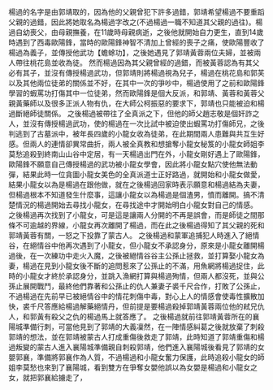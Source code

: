 楊過的名字是由郭靖取的，因為他的父親曾犯下許多過錯，郭靖希望楊過不要重蹈父親的過錯，因此將她取名為楊過字改之(不過楊過一職不知道其父親的過往)。楊過自幼喪父，由母親撫養，在11歲時母親病逝，之後他就開始自力更生，直到14歲時遇到了西毒歐陽鋒，當時的歐陽鋒神智不清加上曾經的喪子之痛，使歐陽豐收了楊過為義子，並傳授他武功【蟾蜍功】，之後她遇見了郭靖黃蓉兩位夫婦，並被兩人帶往桃花島並收為徒。
然而楊過因為其父親曾經的過錯，而被黃蓉認為有其父必有其子，並沒有傳授楊過武功，但郭靖則將楊過視為兒子，楊過在桃花島和郭芙以及其他兩位徒弟的關係並不好，在其中一次的爭吵中，楊過使用了之前和歐陽鋒學習的蝦罵功打傷其中一位徒弟，然而歐陽鋒是個大反派，和郭靖、黃蓉和黃蓉父親黃藥師以及很多正派人物有仇，在大師公柯振惡的要求下，郭靖也只能被迫和楊過斷絕師徒關係。
之後楊過被帶往了全真派之下，但他的師父趙志敬是個奸詐之人，並沒有傳授楊過武功，使的楊過在一次比試中被迫使出蝦罵功打傷師兄，之後判逃到了古墓派中，被年長四歲的小龍女收為徒弟，在此期間兩人患難與共互生好感。但兩人的連情卻異常曲折，兩人被全真教和想搶奪小龍女秘笈的小龍女師姐李莫愁追殺到終南山山谷中定居，有一天楊過出門在外，小龍女剛好遇上了歐陽鋒，歐陽鋒不願意自己傳授楊過的武功被小龍女學會，因此將小龍女點穴使他無法動彈，結果此時一位貪圖小龍女美色的全真派道士正好路過，就開始和小龍女做愛，結果小龍女以為是楊過在跟他做，就在之後楊過回家時表示願意和楊過結為夫妻，但楊過根本不知道發生什麼事，這讓小龍女以為楊過是個渣男，憤而離開。搞不清楚情況的楊過開始去尋找小龍女，在尋找途中才開始明白小龍女對自己的情感。
之後楊過再次找到了小龍女，可是這是讓兩人分開的不再是誤會，而是師徒之間那條不可逾越的界線，小龍女再次離開了楊過，而在此之後楊過得知了其父親的死和郭靖黃蓉有關，一怒之下投靠了蒙古人。
之後楊過和蒙軍追捕犯人時進入了絕情谷，在絕情谷中他再次遇到了小龍女，但小龍女不承認身分，原來是小龍女離開楊過後，在一次練功中走火入魔，之後被絕情谷谷主公孫止拯救，並打算娶小龍女為妻，楊過在見到小龍女後不斷的追問惹來了公孫止的不滿，用魚網將楊過捉住，此時的小龍女才終於承認身分，並跳入漁網打算與楊過殉情，但兩人都沒死，並與公孫止展開戰鬥，最終他們靠著和公孫止的仇人兼妻子裘千尺合作，打敗了公孫止，不過楊過在先前早已被絕情谷中的情花刺傷中毒，對心上人的情感會使毒性擴散加快，裘千尺答應給楊過解藥絕情丹，但前提是要楊過殺掉郭靖黃蓉兩位他的弒兄仇人，和郭黃有殺父之仇的楊過馬上就答應了。
之後楊過就前往郭靖黃蓉所在的襄陽城準備行刺，可當他見到了郭靖的大義凜然，在一陣情感糾葛之後就放棄了刺殺郭靖的想法，並在郭靖被蒙古人打成重傷後救走了郭靖，此時知道了郭靖重傷和楊過叛變的蒙古人進入襄陽城準備親自刺殺郭靖，他們進入襄陽城後看見了郭靖的女嬰郭襄，準備將郭襄作為人質，不過楊過和小龍女奮力保護，此時追殺小龍女的師姐李莫愁也來到了襄陽城，看到雙方在爭奪女嬰他誤以為女嬰是楊過和小龍女之女，就把郭襄給擄走了，
